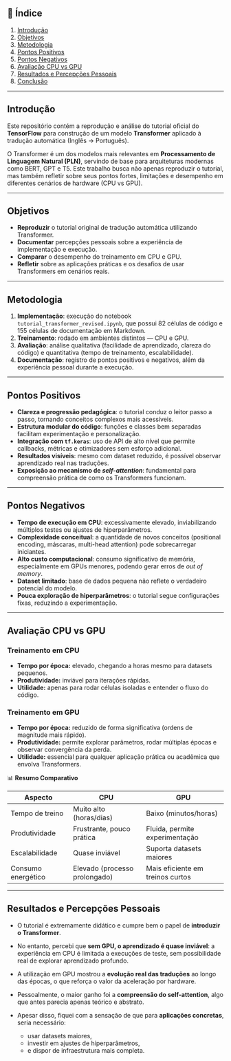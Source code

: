 ## 📖 Índice

1. [Introdução](#introdução)
2. [Objetivos](#objetivos)
3. [Metodologia](#metodologia)
4. [Pontos Positivos](#pontos-positivos)
5. [Pontos Negativos](#pontos-negativos)
6. [Avaliação CPU vs GPU](#avaliação-cpu-vs-gpu)
7. [Resultados e Percepções Pessoais](#resultados-e-percepções-pessoais)
8. [Conclusão](#conclusão)

---

## Introdução

Este repositório contém a reprodução e análise do tutorial oficial do **TensorFlow** para construção de um modelo **Transformer** aplicado à tradução automática (Inglês → Português).

O Transformer é um dos modelos mais relevantes em **Processamento de Linguagem Natural (PLN)**, servindo de base para arquiteturas modernas como BERT, GPT e T5. Este trabalho busca não apenas reproduzir o tutorial, mas também refletir sobre seus pontos fortes, limitações e desempenho em diferentes cenários de hardware (CPU vs GPU).

---

## Objetivos

* **Reproduzir** o tutorial original de tradução automática utilizando Transformer.
* **Documentar** percepções pessoais sobre a experiência de implementação e execução.
* **Comparar** o desempenho do treinamento em CPU e GPU.
* **Refletir** sobre as aplicações práticas e os desafios de usar Transformers em cenários reais.

---

## Metodologia

1. **Implementação**: execução do notebook `tutorial_transformer_revised.ipynb`, que possui 82 células de código e 155 células de documentação em Markdown.
2. **Treinamento**: rodado em ambientes distintos — CPU e GPU.
3. **Avaliação**: análise qualitativa (facilidade de aprendizado, clareza do código) e quantitativa (tempo de treinamento, escalabilidade).
4. **Documentação**: registro de pontos positivos e negativos, além da experiência pessoal durante a execução.

---

## Pontos Positivos

* **Clareza e progressão pedagógica**: o tutorial conduz o leitor passo a passo, tornando conceitos complexos mais acessíveis.
* **Estrutura modular do código**: funções e classes bem separadas facilitam experimentação e personalização.
* **Integração com `tf.keras`**: uso de API de alto nível que permite callbacks, métricas e otimizadores sem esforço adicional.
* **Resultados visíveis**: mesmo com dataset reduzido, é possível observar aprendizado real nas traduções.
* **Exposição ao mecanismo de *self-attention***: fundamental para compreensão prática de como os Transformers funcionam.

---

## Pontos Negativos

* **Tempo de execução em CPU**: excessivamente elevado, inviabilizando múltiplos testes ou ajustes de hiperparâmetros.
* **Complexidade conceitual**: a quantidade de novos conceitos (positional encoding, máscaras, multi-head attention) pode sobrecarregar iniciantes.
* **Alto custo computacional**: consumo significativo de memória, especialmente em GPUs menores, podendo gerar erros de *out of memory*.
* **Dataset limitado**: base de dados pequena não reflete o verdadeiro potencial do modelo.
* **Pouca exploração de hiperparâmetros**: o tutorial segue configurações fixas, reduzindo a experimentação.

---

## Avaliação CPU vs GPU

### Treinamento em CPU

* **Tempo por época:** elevado, chegando a horas mesmo para datasets pequenos.
* **Produtividade:** inviável para iterações rápidas.
* **Utilidade:** apenas para rodar células isoladas e entender o fluxo do código.

### Treinamento em GPU

* **Tempo por época:** reduzido de forma significativa (ordens de magnitude mais rápido).
* **Produtividade:** permite explorar parâmetros, rodar múltiplas épocas e observar convergência da perda.
* **Utilidade:** essencial para qualquer aplicação prática ou acadêmica que envolva Transformers.

📊 **Resumo Comparativo**

| Aspecto            | CPU                           | GPU                              |
| ------------------ | ----------------------------- | -------------------------------- |
| Tempo de treino    | Muito alto (horas/dias)       | Baixo (minutos/horas)            |
| Produtividade      | Frustrante, pouco prática     | Fluida, permite experimentação   |
| Escalabilidade     | Quase inviável                | Suporta datasets maiores         |
| Consumo energético | Elevado (processo prolongado) | Mais eficiente em treinos curtos |

---

## Resultados e Percepções Pessoais

* O tutorial é extremamente didático e cumpre bem o papel de **introduzir o Transformer**.
* No entanto, percebi que **sem GPU, o aprendizado é quase inviável**: a experiência em CPU é limitada a execuções de teste, sem possibilidade real de explorar aprendizado profundo.
* A utilização em GPU mostrou a **evolução real das traduções** ao longo das épocas, o que reforça o valor da aceleração por hardware.
* Pessoalmente, o maior ganho foi a **compreensão do self-attention**, algo que antes parecia apenas teórico e abstrato.
* Apesar disso, fiquei com a sensação de que para **aplicações concretas**, seria necessário:

  * usar datasets maiores,
  * investir em ajustes de hiperparâmetros,
  * e dispor de infraestrutura mais completa.